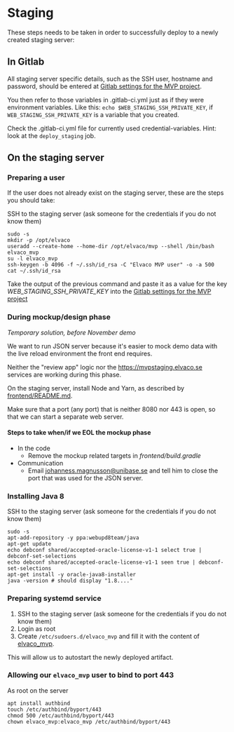 # Staging

These steps needs to be taken in order to successfully deploy to a newly created staging server:

## In Gitlab

All staging server specific details, such as the SSH user, hostname and password, should be entered at [Gitlab settings for the MVP project](http://gitlab.elvaco.local/elvaco/mvp/settings/ci_cd).

You then refer to those variables in .gitlab-ci.yml just as if they were environment variables. Like this: `echo $WEB_STAGING_SSH_PRIVATE_KEY`, if `WEB_STAGING_SSH_PRIVATE_KEY` is a variable that you created.

Check the .gitlab-ci.yml file for currently used credential-variables. Hint: look at the `deploy_staging` job.

## On the staging server

### Preparing a user

If the user does not already exist on the staging server, these are the steps you should take:

SSH to the staging server (ask someone for the credentials if you do not know them)

    sudo -s
    mkdir -p /opt/elvaco
    useradd --create-home --home-dir /opt/elvaco/mvp --shell /bin/bash elvaco_mvp
    su -l elvaco_mvp
    ssh-keygen -b 4096 -f ~/.ssh/id_rsa -C "Elvaco MVP user" -o -a 500
    cat ~/.ssh/id_rsa

Take the output of the previous command and paste it as a value for the key *WEB_STAGING_SSH_PRIVATE_KEY* into the [Gitlab settings for the MVP project](http://gitlab.elvaco.local/elvaco/mvp/settings/ci_cd)

### During mockup/design phase

*Temporary solution, before November demo*

We want to run JSON server because it's easier to mock demo data with the live reload environment the front end requires.

Neither the "review app" logic nor the https://mvpstaging.elvaco.se services are working during this phase.

On the staging server, install Node and Yarn, as described by [frontend/README.md](../frontend/README.md).

Make sure that a port (any port) that is neither 8080 nor 443 is open, so that we can start a separate web server.

#### Steps to take when/if we EOL the mockup phase

- In the code
  - Remove the mockup related targets in *frontend/build.gradle*
- Communication
  - Email johanness.magnusson@unibase.se and tell him to close the port that was used for the JSON server.

### Installing Java 8

SSH to the staging server (ask someone for the credentials if you do not know them)

    sudo -s
    apt-add-repository -y ppa:webupd8team/java
    apt-get update
    echo debconf shared/accepted-oracle-license-v1-1 select true | debconf-set-selections
    echo debconf shared/accepted-oracle-license-v1-1 seen true | debconf-set-selections
    apt-get install -y oracle-java8-installer
    java -version # should display "1.8...."

### Preparing systemd service

1. SSH to the staging server (ask someone for the credentials if you do not know them)
1. Login as root
1. Create `/etc/sudoers.d/elvaco_mvp` and fill it with the content of [elvaco_mvp](elvaco_mvp).

This will allow us to autostart the newly deployed artifact.

### Allowing our `elvaco_mvp` user to bind to port 443

As root on the server

    apt install authbind
    touch /etc/authbind/byport/443
    chmod 500 /etc/authbind/byport/443
    chown elvaco_mvp:elvaco_mvp /etc/authbind/byport/443
